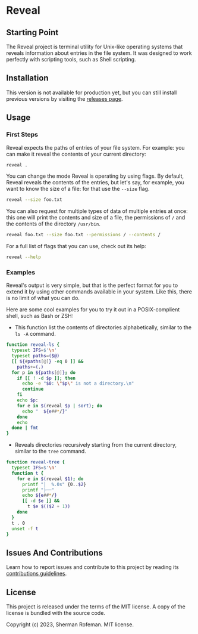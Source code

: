 # Reveal

## Starting Point

The Reveal project is terminal utility for Unix-like operating systems that
reveals information about entries in the file system. It was designed to work
perfectly with scripting tools, such as Shell scripting.

## Installation

This version is not available for production yet, but you can still install
previous versions by visiting the [releases page](https://github.com/skippyr/reveal/releases).

## Usage

### First Steps

Reveal expects the paths of entries of your file system. For example: you can
make it reveal the contents of your current directory:

```bash
reveal .
```

You can change the mode Reveal is operating by using flags. By default, Reveal
reveals the contents of the entries, but let's say, for example, you want to
know the size of a file: for that use the `--size` flag.

```bash
reveal --size foo.txt
```

You can also request for multiple types of data of multiple entries at once:
this one will print the contents and size of a file, the permissions of `/` and
the contents of the directory `/usr/bin`.

```bash
reveal foo.txt --size foo.txt --permissions / --contents /
```

For a full list of flags that you can use, check out its help:

```bash
reveal --help
```

### Examples

Reveal's output is very simple, but that is the perfect format for you to extend
it by using other commands available in your system. Like this, there is no
limit of what you can do.

Here are some cool examples for you to try it out in a POSIX-complient shell,
such as Bash or ZSH:

-   This function list the contents of directories alphabetically, similar to
    the `ls -A` command.

```bash
function reveal-ls {
  typeset IFS=$'\n'
  typeset paths=($@)
  [[ ${#paths[@]} -eq 0 ]] &&
    paths+=(.)
  for p in ${paths[@]}; do
    if [[ ! -d $p ]]; then
      echo -e "$0: \"$p\" is not a directory.\n"
      continue
    fi
    echo $p:
    for e in $(reveal $p | sort); do
      echo "  ${e##*/}"
    done
    echo
  done | fmt
}
```

-   Reveals directories recursively starting from the current directory, similar
    to the `tree` command.

```bash
function reveal-tree {
  typeset IFS=$'\n'
  function t {
    for e in $(reveal $1); do
      printf "│  %.0s" {0..$2}
      printf "├──"
      echo ${e##*/}
      [[ -d $e ]] &&
        t $e $(($2 + 1))
    done
  }
  t . 0
  unset -f t
}
```

## Issues And Contributions

Learn how to report issues and contribute to this project by reading its
[contributions guidelines](https://skippyr.github.io/materials/pages/contributions_guidelines.html).

## License

This project is released under the terms of the MIT license. A copy of the
license is bundled with the source code.

Copyright (c) 2023, Sherman Rofeman. MIT license.
